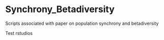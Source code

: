 # Synchrony_Betadiversity
Scripts associated with paper on population synchrony and betadiversity

Test rstudios